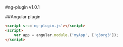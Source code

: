 #ng-plugin v1.0.1

##Angular plugin

```html
<script src='ng-plugin.js'></script>
<script>
	var app = angular.module.('myApp', ['g3org3']);
</script>
```
